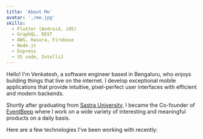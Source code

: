 ```yaml
---
title: 'About Me'
avatar: './me.jpg'
skills:
  - Flutter (Android, iOS)
  - GraphQL, REST
  - AWS, Hasura, Firebase
  - Node.js
  - Express
  - VS code, IntelliJ
---
```


Hello! I'm Venkatesh, a software engineer based in Bengaluru, who enjoys building things that live on the internet. I develop exceptional mobile applications that provide intuitive, pixel-perfect user interfaces with efficient and modern backends.

Shortly after graduating from [Sastra University](https://www.sastra.edu/), I became the Co-founder of [EventBeep](https://eventbeep.com/) where I work on a wide variety of interesting and meaningful products on a daily basis.

Here are a few technologies I've been working with recently:
